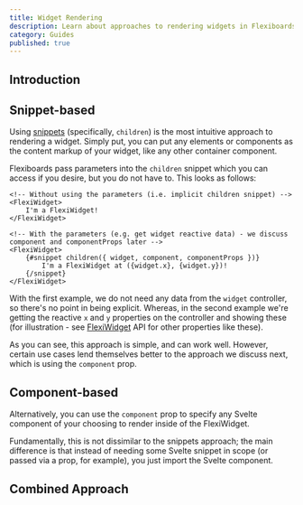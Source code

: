 ```yaml
---
title: Widget Rendering
description: Learn about approaches to rendering widgets in Flexiboards.
category: Guides
published: true
---
```


<script lang="ts">
	import FlexiBoardAnatomy from '$lib/components/docs/overview/flexiboard-anatomy.svelte';
	import FlowExample from '$lib/components/docs/flow-grids/flow-example.svelte';
	import Flow2DExample from '$lib/components/docs/flow-grids/flow-2d-example.svelte';
</script>

## Introduction

## Snippet-based
Using [snippets](https://svelte.dev/docs/svelte/snippet) (specifically, `children`) is the most intuitive approach to rendering a widget. Simply put, you can put any elements or components as the content markup of your widget, like any other container component.

Flexiboards pass parameters into the `children` snippet which you can access if you desire, but you do not have to. This looks as follows:

```svelte
<!-- Without using the parameters (i.e. implicit children snippet) -->
<FlexiWidget>
    I'm a FlexiWidget!
</FlexiWidget>

<!-- With the parameters (e.g. get widget reactive data) - we discuss component and componentProps later -->
<FlexiWidget>
    {#snippet children({ widget, component, componentProps })}
        I'm a FlexiWidget at ({widget.x}, {widget.y})!
    {/snippet}
</FlexiWidget>
```

With the first example, we do not need any data from the `widget` controller, so there's no point in being explicit. Whereas, in the second example we're getting the reactive `x` and `y` properties on the controller and showing these (for illustration - see [FlexiWidget](/docs/components/widget) API for other properties like these).

As you can see, this approach is simple, and can work well. However, certain use cases lend themselves better to the approach we discuss next, which is using the `component` prop.

## Component-based
Alternatively, you can use the `component` prop to specify any Svelte component of your choosing to render inside of the FlexiWidget. 

Fundamentally, this is not dissimilar to the snippets approach; the main difference is that instead of needing some Svelte snippet in scope (or passed via a prop, for example), you just import the Svelte component.

## Combined Approach
